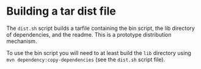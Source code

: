 # Building a tar dist file

The `dist.sh` script builds a tarfile containing the bin script, the lib
directory of dependencies, and the readme.  This is a prototype distribution
mechanism.

To use the bin script you will need to at least build the `lib` directory using
`mvn dependency:copy-dependencies` (see the `dist.sh` script file).
